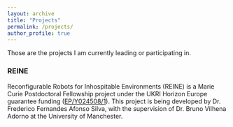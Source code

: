 ```yaml
---
layout: archive
title: "Projects"
permalink: /projects/
author_profile: true
---
```


Those are the projects I am currently leading or participating in.

### REINE

Reconfigurable Robots for Inhospitable Environments (REINE) is a Marie Curie Postdoctoral Fellowship project under the UKRI Horizon Europe guarantee funding ([EP/Y024508/1](https://app.dimensions.ai/details/grant/grant.13905684)). This project is being developed by Dr. Frederico Fernandes Afonso Silva, with the supervision of Dr. Bruno Vilhena Adorno at the University of Manchester.